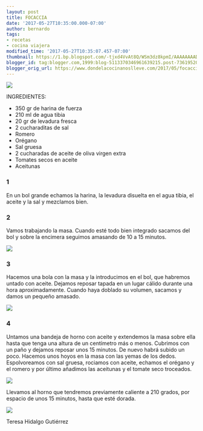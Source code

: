 ```yaml
---
layout: post
title: FOCACCIA
date: '2017-05-27T10:35:00.000-07:00'
author: bernardo
tags:
- recetas
- cocina viajera
modified_time: '2017-05-27T10:35:07.457-07:00'
thumbnail: https://1.bp.blogspot.com/-tjxd4VvAt8Q/WSm3dz8kpmI/AAAAAAAADo8/0QQQlO0_Seco-KdtyjcDm6SCJkMp_872QCLcB/s72-c/01.JPG
blogger_id: tag:blogger.com,1999:blog-5113370346961639215.post-7361952062117010118
blogger_orig_url: https://www.dondelacocinanoslleve.com/2017/05/focaccia.html
---
```


![](https://1.bp.blogspot.com/-tjxd4VvAt8Q/WSm3dz8kpmI/AAAAAAAADo8/0QQQlO0_Seco-KdtyjcDm6SCJkMp_872QCLcB/s400/01.JPG)

  
INGREDIENTES:
* 350 gr de harina de fuerza
* 210 ml de agua tibia
* 20 gr de levadura fresca
* 2 cucharaditas de sal
* Romero
* Orégano
* Sal gruesa
* 2 cucharadas de aceite de oliva virgen extra
* Tomates secos en aceite
* Aceitunas  

### 1

En un bol grande echamos la harina, la levadura disuelta en el agua tibia, el aceite y la sal y mezclamos bien.  

### 2

Vamos trabajando la masa. Cuando esté todo bien integrado sacamos del bol y sobre la encimera seguimos amasando de 10 a 15 minutos.  

![](https://4.bp.blogspot.com/-m-bp4NSLIn4/WSm3s-GAaqI/AAAAAAAADpA/QXyg8Th0Q58Nm1yhJSe1bdtuw7XelwhbwCLcB/s320/02.JPG)

  

### 3

Hacemos una bola con la masa y la introducimos en el bol, que habremos untado con aceite. Dejamos reposar tapada en un lugar cálido durante una hora aproximadamente. Cuando haya doblado su volumen, sacamos y damos un pequeño amasado.   

![](https://4.bp.blogspot.com/-awy-KrwsJeU/WSm4AP-vgKI/AAAAAAAADpE/bYRROEMZV-MTyql5ydK1R0RzdTn3BmZWwCLcB/s320/03.JPG)

### 4

Untamos una bandeja de horno con aceite y extendemos la masa sobre ella hasta que tenga una altura de un centímetro más o menos. Cubrimos con un paño y dejamos reposar unos 15 minutos. De nuevo habrá subido un poco. Hacemos unos hoyos en la masa con las yemas de los dedos. Espolvoreamos con sal gruesa, rociamos con aceite, echamos el orégano y el romero y por último añadimos las aceitunas y el tomate seco troceados.   

![](https://3.bp.blogspot.com/-OqiF36jG3No/WSm4VgL7JkI/AAAAAAAADpI/7FGy-pQzh4Qe_bxV-SAu5GwlUdTIYWjaACLcB/s320/04.JPG)

  
Llevamos al horno que tendremos previamente caliente a 210 grados, por espacio de unos 15 minutos, hasta que esté dorada.  

![](https://3.bp.blogspot.com/-nJ9sGKPV6u8/WSm4klS4E1I/AAAAAAAADpM/isYpkdmO9H4zR9HGm_bu49qcVsG7r6NXQCLcB/s320/05.JPG)

  
  
Teresa Hidalgo Gutiérrez
